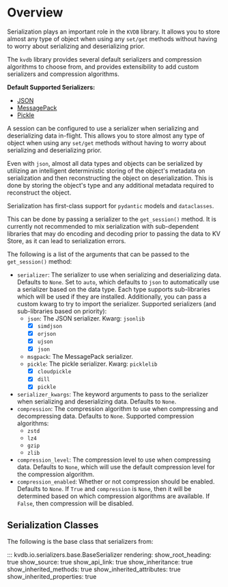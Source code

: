 # Overview

Serialization plays an important role in the `KVDB` library. It allows you to store almost any type of object when using any `set/get` methods without having to worry about serializing and deserializing prior. 

The `kvdb` library provides several default serializers and compression algorithms to choose from, and provides extensibility to add custom serializers and compression algorithms.

**Default Supported Serializers:**

- [JSON](../api/serializers/json.md)
- [MessagePack](../api/serializers/msgpack.md)
- [Pickle](../api/serializers/pickle.md)

A session can be configured to use a serializer when serializing and deserializing data in-flight. This allows you to store almost any type of object when using any `set/get` methods without having to worry about serializing and deserializing prior.

Even with `json`, almost all data types and objects can be serialized by utilizing an intelligent deterministic storing of the object's metadata on serialization and then reconstructing the object on deserialization. This is done by storing the object's type and any additional metadata required to reconstruct the object. 

Serialization has first-class support for `pydantic` models and `dataclasses`.

This can be done by passing a serializer to the `get_session()` method. 
It is currently not recommended to mix serialization with sub-dependent libraries that may do encoding and decoding prior to passing the data to KV Store, as it can lead to serialization errors.

The following is a list of the arguments that can be passed to the `get_session()` method:

*  `serializer`: The serializer to use when serializing and deserializing data. Defaults to `None`. Set to `auto`, which defaults to `json` to automatically use a serializer based on the data type. Each type supports sub-libraries which will be used if they are installed. Additionally, you can pass a custom kwarg to try to import the serializer.
  Supported serializers (and sub-libraries based on priority):
    * `json`: The JSON serializer.
      Kwarg: `jsonlib`
      - [x] `simdjson`
      - [x] `orjson`
      - [x] `ujson`
      - [x] `json`
    * `msgpack`: The MessagePack serializer.
    * `pickle`: The pickle serializer.
      Kwarg: `picklelib`
        - [x] `cloudpickle`
        - [x] `dill`
        - [x] `pickle`

* `serializer_kwargs`: The keyword arguments to pass to the serializer when serializing and deserializing data. Defaults to `None`.
* `compression`: The compression algorithm to use when compressing and decompressing data. Defaults to `None`. 
  Supported compression algorithms:
    * `zstd`
    * `lz4`
    * `gzip`
    * `zlib`
* `compression_level`: The compression level to use when compressing data. Defaults to `None`, which will use the default compression level for the compression algorithm.
* `compression_enabled`: Whether or not compression should be enabled. Defaults to `None`. If `True` and `compression` is `None`, then it will be determined based on which compression algorithms are available. If `False`, then compression will be disabled.

## Serialization Classes

The following is the base class that serializers from:

::: kvdb.io.serializers.base.BaseSerializer
    rendering:
        show_root_heading: true
        show_source: true
        show_api_link: true
        show_inheritance: true
        show_inherited_methods: true
        show_inherited_attributes: true
        show_inherited_properties: true